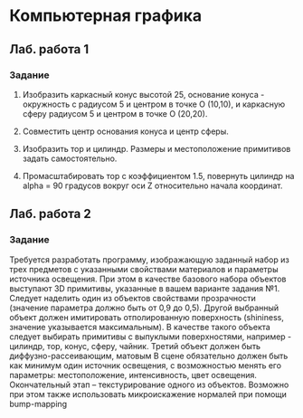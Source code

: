 # Компьютерная графика

## Лаб. работа 1

### Задание

1. Изобразить каркасный конус высотой 25, основание конуса - окружность с радиусом 5
и центром в точке O (10,10), и каркасную сферу радиусом 5 и центром в точке O
(20,20).

2. Совместить центр основания конуса и центр сферы.

3. Изобразить тор и цилиндр. Размеры и местоположение примитивов задать
самостоятельно.

4. Промасштабировать тор с коэффициентом 1.5, повернуть цилиндр на alpha = 90 градусов вокруг оси
Z относительно начала координат.

## Лаб. работа 2

### Задание

Требуется разработать программу, изображающую заданный набор из трех предметов
с указанными свойствами материалов и параметры источника освещения. При этом в
качестве базового набора объектов выступают 3D примитивы, указанные в вашем варианте
задания №1. Следует наделить один из объектов свойствами прозрачности (значение
параметра должно быть от 0,9 до 0,5). Другой выбранный объект должен имитировать
отполированную поверхность (shininess, значение указывается максимальным). В качестве
такого объекта следует выбирать примитивы с выпуклыми поверхностями, например -
цилиндр, тор, конус, сферу, чайник. Третий объект должен быть диффузно-рассеивающим,
матовым
В сцене обязательно должен быть как минимум один источник освещения, с
возможностью менять его параметры: местоположение, интенсивность, цвет
освещения.
Окончательный этап – текстурирование одного из объектов. Возможно при этом
также использовать микроискажение нормалей при помощи bump-mapping
